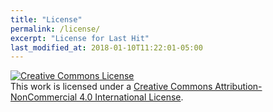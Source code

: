 ```yaml
---
title: "License"
permalink: /license/
excerpt: "License for Last Hit"
last_modified_at: 2018-01-10T11:22:01-05:00
---
```


 <a rel="license" href="http://creativecommons.org/licenses/by-nc/4.0/"><img alt="Creative Commons License"
      style="border-width:0" src="https://i.creativecommons.org/l/by-nc/4.0/88x31.png" /></a><br />This work is licensed
  under a <a rel="license" href="http://creativecommons.org/licenses/by-nc/4.0/">Creative Commons
    Attribution-NonCommercial 4.0 International License</a>.
